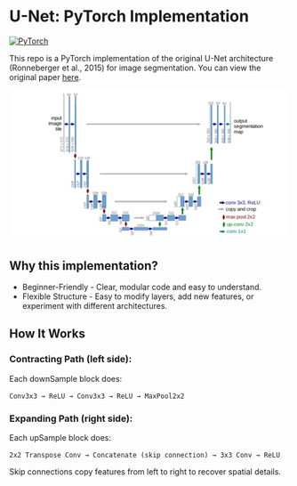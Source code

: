 # U-Net: PyTorch Implementation

[![PyTorch](https://img.shields.io/badge/PyTorch-%23EE4C2C.svg?logo=PyTorch&logoColor=white)](https://pytorch.org/)

This repo is a PyTorch implementation of the original U-Net architecture (Ronneberger et al., 2015) for image segmentation. You can view the original paper [here](https://arxiv.org/pdf/1505.04597.pdf).

<img src="arch.png" alt="unet architecture"/>

## Why this implementation?
- Beginner-Friendly - Clear, modular code and easy to understand.
- Flexible Structure - Easy to modify layers, add new features, or experiment with different architectures.

## How It Works

### Contracting Path (left side):
Each downSample block does: 
```
Conv3x3 → ReLU → Conv3x3 → ReLU → MaxPool2x2  
```
### Expanding Path (right side):
Each upSample block does:
```
2x2 Transpose Conv → Concatenate (skip connection) → 3x3 Conv → ReLU
```

Skip connections copy features from left to right to recover spatial details.
